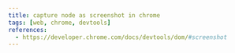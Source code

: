 ```yaml
---
title: capture node as screenshot in chrome
tags: [web, chrome, devtools]
references:
  - https://developer.chrome.com/docs/devtools/dom/#screenshot
---
```


